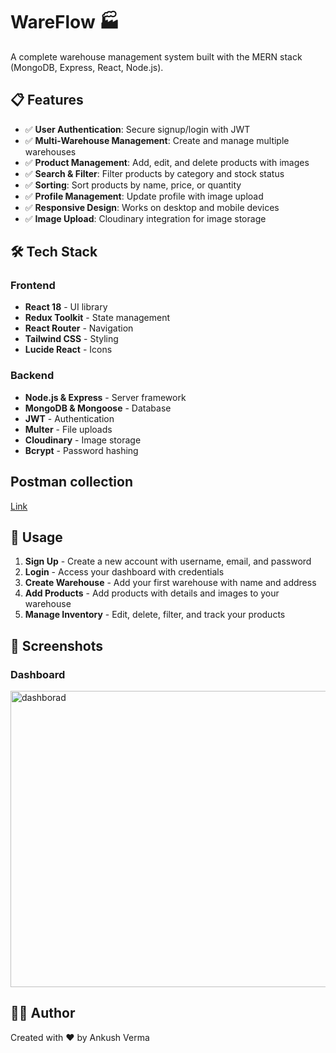 # WareFlow 🏭

A complete warehouse management system built with the MERN stack (MongoDB, Express, React, Node.js).



## 📋 Features

- ✅ **User Authentication**: Secure signup/login with JWT
- ✅ **Multi-Warehouse Management**: Create and manage multiple warehouses
- ✅ **Product Management**: Add, edit, and delete products with images
- ✅ **Search & Filter**: Filter products by category and stock status
- ✅ **Sorting**: Sort products by name, price, or quantity
- ✅ **Profile Management**: Update profile with image upload
- ✅ **Responsive Design**: Works on desktop and mobile devices
- ✅ **Image Upload**: Cloudinary integration for image storage

## 🛠️ Tech Stack

### Frontend
- **React 18** - UI library
- **Redux Toolkit** - State management
- **React Router** - Navigation
- **Tailwind CSS** - Styling
- **Lucide React** - Icons

### Backend
- **Node.js & Express** - Server framework
- **MongoDB & Mongoose** - Database
- **JWT** - Authentication
- **Multer** - File uploads
- **Cloudinary** - Image storage
- **Bcrypt** - Password hashing

## Postman collection
[Link](https://.postman.co/workspace/My-Workspace~b1a644ef-7f9e-4221-8256-c9a67803a2c7/collection/46135971-24419f24-01c0-46e8-8e64-0b8d475d0136?action=share&creator=46135971&active-environment=46135971-a3957b9c-cddb-4640-81b1-a6c240a95a51)

## 🚀 Usage

1. **Sign Up** - Create a new account with username, email, and password
2. **Login** - Access your dashboard with credentials
3. **Create Warehouse** - Add your first warehouse with name and address
4. **Add Products** - Add products with details and images to your warehouse
5. **Manage Inventory** - Edit, delete, filter, and track your products

## 📸 Screenshots

### Dashboard

<img width="956" height="474" alt="dashborad" src="https://github.com/user-attachments/assets/7ec1a92d-326b-4f77-91db-07920501227d" />


## 👨‍💻 Author

Created with ❤️ by Ankush Verma

